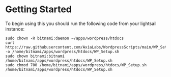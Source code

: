 # Getting Started

To begin using this you should run the following code from your lightsail instance:

```
sudo chown -R bitnami:daemon ~/apps/wordpress/htdocs
curl https://raw.githubusercontent.com/AxiaLabs/WordpressScripts/main/WP_Setup.sh -o /home/bitnami/apps/wordpress/htdocs/WP_Setup.sh
sudo chown bitnami:bitnami /home/bitnami/apps/wordpress/htdocs/WP_Setup.sh
sudo chmod 700 /home/bitnami/apps/wordpress/htdocs/WP_Setup.sh
/home/bitnami/apps/wordpress/htdocs/WP_Setup.sh
```
